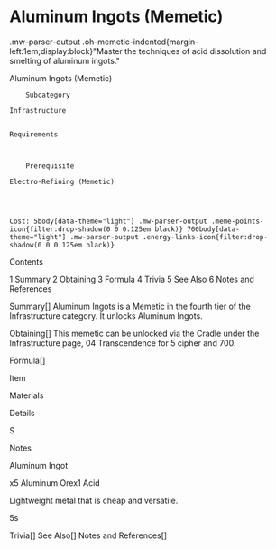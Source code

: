 # Aluminum Ingots (Memetic)

.mw-parser-output .oh-memetic-indented{margin-left:1em;display:block}"Master the techniques of acid dissolution and smelting of aluminum ingots."

Aluminum Ingots (Memetic)


	
		
		
	
	



	
		Subcategory
	
	Infrastructure


	Requirements


	
		Prerequisite
	
	Electro-Refining (Memetic)



	
	Cost: 5body[data-theme="light"] .mw-parser-output .meme-points-icon{filter:drop-shadow(0 0 0.125em black)} 700body[data-theme="light"] .mw-parser-output .energy-links-icon{filter:drop-shadow(0 0 0.125em black)}





Contents

1 Summary
2 Obtaining
3 Formula
4 Trivia
5 See Also
6 Notes and References



Summary[]
Aluminum Ingots is a Memetic in the fourth tier of the Infrastructure category. It unlocks Aluminum Ingots.

Obtaining[]
This memetic can be unlocked via the Cradle under the Infrastructure page, 04 Transcendence for 5 cipher and  700.

Formula[]


Item

Materials

Details

S

Notes


Aluminum Ingot

x5 Aluminum Orex1 Acid

Lightweight metal that is cheap and versatile.

5s




Trivia[]
See Also[]
Notes and References[]
